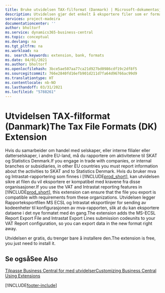 ```yaml
---
title: Bruke utvidelsen TAX-filformat (Danmark) | Microsoft-dokumentasjon
description: Utvidelsen gjør det enkelt å eksportere filer som er formatert på forhånd for å oppfylle bankens krav til elektroniske innsendinger.
services: project-madeira
documentationcenter: ''
author: bholtorf
ms.service: dynamics365-business-central
ms.topic: conceptual
ms.devlang: na
ms.tgt_pltfrm: na
ms.workload: na
ms. search.keywords: extension, bank, formats
ms.date: 04/01/2021
ms.author: bholtorf
ms.openlocfilehash: 3bce5ae507aa77ca21d927bd0986cdf19c2df8f5
ms.sourcegitcommit: 766e2840fd16efb901d211d7fa64d96766ac99d9
ms.translationtype: HT
ms.contentlocale: nb-NO
ms.lasthandoff: 03/31/2021
ms.locfileid: "5788261"
---
```

# <a name="the-tax-file-formats-dk-extension"></a><span data-ttu-id="4533c-103">Utvidelsen TAX-filformat (Danmark)</span><span class="sxs-lookup"><span data-stu-id="4533c-103">The Tax File Formats (DK) Extension</span></span>
<span data-ttu-id="4533c-104">Hvis du samarbeider om handel med selskaper, eller interne filialer eller datterselskaper, i andre EU-land, må du rapportere om aktivitetene til SKAT og Statistics Denmark.</span><span class="sxs-lookup"><span data-stu-id="4533c-104">If you engage in trade with companies, or internal branches or subsidiaries, in other EU countries you must report information about the activities to SKAT and to Statistics Denmark.</span></span> <span data-ttu-id="4533c-105">Hvis du bruker mva og Intrastat-rapportering som finnes i [!INCLUDE[prod_short](includes/prod_short.md)], kan utvidelsen sikre at filen du vil eksportere er kompatibel med kravene fra disse organisasjoner.</span><span class="sxs-lookup"><span data-stu-id="4533c-105">If you use the VAT and Intrastat reporting features in [!INCLUDE[prod_short](includes/prod_short.md)], this extension can ensure that the file you export is compatible with requirements from these organizations.</span></span> <span data-ttu-id="4533c-106">Utvidelsen legger Rapporteksportfilen MS ECSL og Intrastat eksportlinjer for sending av kodeenheter til konfigurasjonen av mva-rapporten, slik at du kan eksportere dataene i det nye formatet med én gang.</span><span class="sxs-lookup"><span data-stu-id="4533c-106">The extension adds the MS-ECSL Report Export File and Intrastat Export Lines submission codeunits to your VAT Report configuration, so you can export data in the new format right away.</span></span>

<span data-ttu-id="4533c-107">Utvidelsen er gratis, du trenger bare å installere den.</span><span class="sxs-lookup"><span data-stu-id="4533c-107">The extension is free, you just need to install it.</span></span>

## <a name="see-also"></a><span data-ttu-id="4533c-108">Se også</span><span class="sxs-lookup"><span data-stu-id="4533c-108">See Also</span></span>
[<span data-ttu-id="4533c-109">Tilpasse Business Central for med utvidelser</span><span class="sxs-lookup"><span data-stu-id="4533c-109">Customizing Business Central Using Extensions</span></span>](ui-extensions.md)


[!INCLUDE[footer-include](includes/footer-banner.md)]